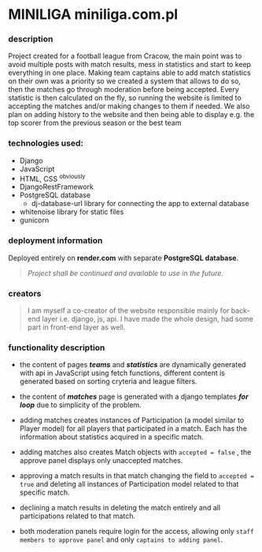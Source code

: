 # MINILIGA		   miniliga.com.pl

### description
Project created for a football league from Cracow, the main point was to avoid multiple posts with match results, mess in statistics and start to keep everything in one place.
Making team captains able to add match statistics on their own was a priority so we created a system that allows to do so, then the matches go through moderation before being accepted.
Every statistic is then calculated on the fly, so running the website is limited to accepting the matches and/or making changes to them if needed.
We also plan on adding history to the website and then being able to display e.g. the top scorer from the previous season or the best team


### technologies used:
- Django
- JavaScript
- HTML, CSS <sup>obviously</sup>
- DjangoRestFramework
- PostgreSQL database
  - dj-database-url library for connecting the app to external database
- whitenoise library for static files
- gunicorn

### deployment information
Deployed entirely on **render.com** with separate **PostgreSQL database**.

> *Project shall be continued and available to use in the future.*

### creators
> I am myself a co-creator of the website responsible mainly for back-end layer i.e. django, js, api. I have made the whole design, had some part in front-end layer as well.
>

### functionality description
- the content of pages ***teams*** and ***statistics*** are dynamically generated with api in JavaScript using fetch functions, different content is generated based on sorting cryteria and league filters.
- the content of ***matches*** page is generated with a django templates ***for loop*** due to simplicity of the problem.

- adding matches creates instances of Participation (a model similar to Player model) for all players that participated in a match. Each has the information about statistics acquired in a specific match.
- adding matches also creates Match objects with `accepted = false` , the approve panel displays only unaccepted matches.

- approving a match results in that match changing the field to `accepted = true` and deleting all instances of Participation model related to that specific match.
- declining a match results in deleting the match entirely and all participations related to that match.

- both moderation panels require login for the access, allowing only `staff members to approve panel` and only `captains to adding panel`.


